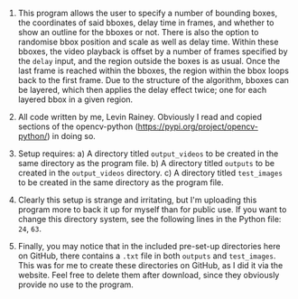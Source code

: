 1. This program allows the user to specify a number of bounding boxes, the coordinates of said bboxes, delay time in frames, and whether to show an outline for the bboxes or not. There is also the option to randomise bbox position and scale as well as delay time. Within these bboxes, the video playback is offset by a number of frames specified by the `delay` input, and the region outside the boxes is as usual. Once the last frame is reached within the bboxes, the region within the bbox loops back to the first frame. Due to the structure of the algorithm, bboxes can be layered, which then applies the delay effect twice; one for each layered bbox in a given region.

2. All code written by me, Levin Rainey. Obviously I read and copied sections of the opencv-python (https://pypi.org/project/opencv-python/) in doing so.
   
3. Setup requires:
        a) A directory titled `output_videos` to be created in the same directory as the program file.
        b) A directory titled `outputs` to be created in the `output_videos` directory.
        c) A directory titled `test_images` to be created in the same directory as the program file.

4. Clearly this setup is strange and irritating, but I'm uploading this program more to back it up for myself than for public use. If you want to change this directory system, see the following lines in the Python file: `24`, `63`.

5. Finally, you may notice that in the included pre-set-up directories here on GitHub, there contains a `.txt` file in both `outputs` and `test_images`. This was for me to create these directories on GitHub, as I did it via the website. Feel free to delete them after download, since they obviously provide no use to the program.
